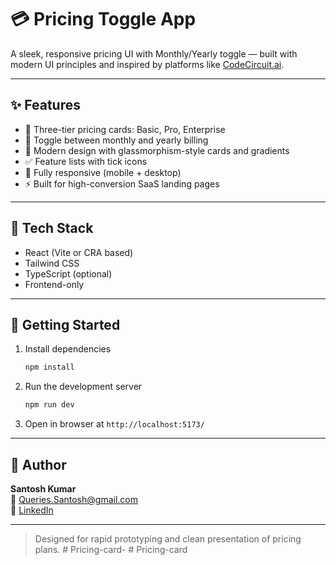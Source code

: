 
# 💳 Pricing Toggle App

A sleek, responsive pricing UI with Monthly/Yearly toggle — built with modern UI principles and inspired by platforms like [CodeCircuit.ai](https://codecircuit.ai).

---

## ✨ Features

- 🧃 Three-tier pricing cards: Basic, Pro, Enterprise
- 🔄 Toggle between monthly and yearly billing
- 🌈 Modern design with glassmorphism-style cards and gradients
- ✅ Feature lists with tick icons
- 📱 Fully responsive (mobile + desktop)
- ⚡ Built for high-conversion SaaS landing pages

---

## 🧪 Tech Stack

- React (Vite or CRA based)
- Tailwind CSS
- TypeScript (optional)
- Frontend-only

---

## 🚀 Getting Started

1. Install dependencies  
   ```bash
   npm install
   ```

2. Run the development server  
   ```bash
   npm run dev
   ```

3. Open in browser at `http://localhost:5173/`

---

## 👤 Author

**Santosh Kumar**  
📧 Queries.Santosh@gmail.com  
🔗 [LinkedIn](https://www.linkedin.com/in/santosh-kumar-1906241ba/)

---

> Designed for rapid prototyping and clean presentation of pricing plans.
#   P r i c i n g - c a r d -  
 #   P r i c i n g - c a r d  
 
